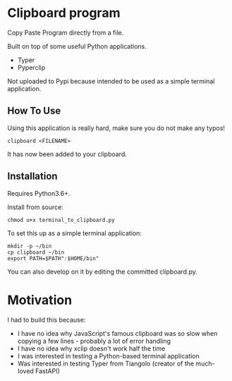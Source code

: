 # Clipboard program

Copy Paste Program directly from a file.

Built on top of some useful Python applications.

- Typer
- Pyperclip

Not uploaded to Pypi because intended to be used as a simple terminal application.

## How To Use

Using this application is really hard, make sure you do not make any typos!

```
clipboard <FILENAME>
```

It has now been added to your clipboard.

## Installation

Requires Python3.6+.

Install from source:

```
chmod u+x terminal_to_clipboard.py
```

To set this up as a simple terminal application:

```
mkdir -p ~/bin
cp clipboard ~/bin
export PATH=$PATH":$HOME/bin"
```

You can also develop on it by editing the committed clipboard.py.

# Motivation

I had to build this because:
- I have no idea why JavaScript's famous clipboard was so slow when copying a few lines - probably a lot of error handling
- I have no idea why xclip doesn't work half the time
- I was interested in testing a Python-based terminal application
- Was interested in testing Typer from Tiangolo (creator of the much-loved FastAPI)
